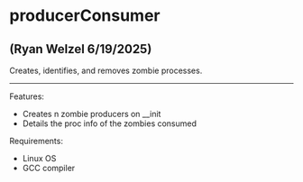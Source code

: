 # producerConsumer

## (Ryan Welzel 6/19/2025)

Creates, identifies, and removes zombie processes.

---

Features:
- Creates n zombie producers on __init
- Details the proc info of the zombies consumed


Requirements:
- Linux OS
- GCC compiler
